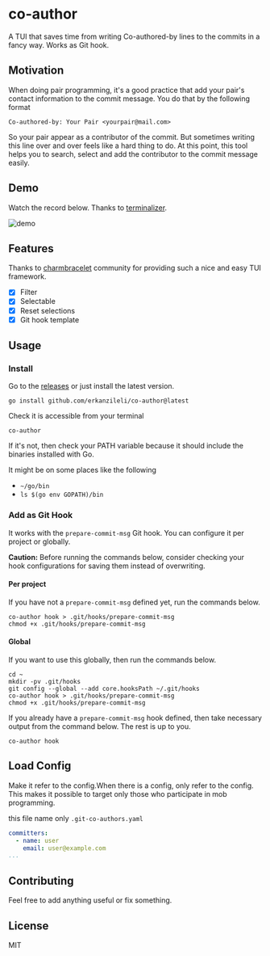 # co-author

A TUI that saves time from writing Co-authored-by lines to the commits in a fancy way. Works as Git hook.

## Motivation

When doing pair programming, it's a good practice that add your pair's contact information to the commit message. You do
that by the following format

```
Co-authored-by: Your Pair <yourpair@mail.com>
```

So your pair appear as a contributor of the commit. But sometimes writing this line over and over feels like a hard
thing to do. At this point, this tool helps you to search, select and add the contributor to the commit message easily.

## Demo

Watch the record below. Thanks to [terminalizer](https://terminalizer.com).

![demo](demo.gif)

## Features

Thanks to [charmbracelet](https://github.com/charmbracelet) community for providing such a nice and easy TUI framework.

- [X] Filter
- [X] Selectable
- [X] Reset selections
- [X] Git hook template

## Usage

### Install

Go to the [releases](https://github.com/erkanzileli/co-author/releases) or just install the latest version.

```shell
go install github.com/erkanzileli/co-author@latest
```

Check it is accessible from your terminal

```shell
co-author
```

If it's not, then check your PATH variable because it should include the binaries installed with Go.

It might be on some places like the following

- `~/go/bin`
- `ls $(go env GOPATH)/bin`

### Add as Git Hook

It works with the `prepare-commit-msg` Git hook. You can configure it per project or globally.

**Caution:** Before running the commands below, consider checking your hook configurations for saving them instead of
overwriting.

#### Per project

If you have not a `prepare-commit-msg` defined yet, run the commands below.

```shell
co-author hook > .git/hooks/prepare-commit-msg
chmod +x .git/hooks/prepare-commit-msg
```

#### Global

If you want to use this globally, then run the commands below.

```shell
cd ~
mkdir -pv .git/hooks
git config --global --add core.hooksPath ~/.git/hooks
co-author hook > .git/hooks/prepare-commit-msg
chmod +x .git/hooks/prepare-commit-msg
```

If you already have a `prepare-commit-msg` hook defined, then take necessary output from the command below. The rest is
up to you.

```shell
co-author hook
```

## Load Config
Make it refer to the config.When there is a config, only refer to the config.
This makes it possible to target only those who participate in mob programming.

this file name only `.git-co-authors.yaml`
```yaml
committers:
  - name: user
    email: user@example.com
...
```

## Contributing

Feel free to add anything useful or fix something.

## License

MIT